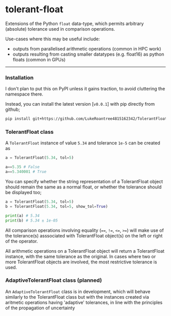 # tolerant-float 

Extensions of the Python `float` data-type, which permits arbitrary (absolute) tolerance used in comparison operations.

Use-cases where this may be useful include:
- outputs from parallelised arithmetic operations (common in HPC work)
- outputs resulting from casting smaller datatypes (e.g. float16) as python floats (common in GPUs)

---

### Installation

I don't plan to put this on PyPI unless it gains traction, to avoid cluttering the namespace there.

Instead, you can install the latest version [`v0.0.1`] with pip directly from github;
```bash
pip install git+https://github.com/LukeRoantree4815162342/TolerantFloat@v0.0.1
```

### TolerantFloat class

A `TolerantFloat` instance of value `5.34` and tolerance `1e-5` can be created as
```python
a = TolerantFloat(5.34, tol=5)

a==5.35 # False
a==5.340001 # True
```

You can specify whether the string representation of a TolerantFloat object should remain the same as a normal float, or whether the tolerance should be displayed too;
```python
a = TolerantFloat(5.34, tol=5)
b = TolerantFloat(5.34, tol=5, show_tol=True)

print(a) # 5.34
print(b) # 5.34 ± 1e-05
```

All comparison operations involving equality (`==`, `!=`, `<=`, `>=`) will make use of the tolerance(s) asssociated with TolerantFloat object(s) on the left or right of the operator.

All arithmetic operations on a TolerantFloat object will return a TolerantFloat instance, with the same tolerance as the original. In cases where two or more TolerantFloat objects are involved, the most restrictive tolerance is used.

### AdaptiveTolerantFloat class (planned)
An `AdaptiveTolerantFloat` class is in development, which will behave similarly to the TolerantFloat class but with the instances created via aritmetic operations having 'adaptive' tolerances, in line with the principles of the propagation of uncertainty